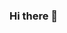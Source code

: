 ### Hi there 👋

<!--
**VyshnaviKrishna2005/VyshnaviKrishna2005** is a ✨ _special_ ✨ repository because its `README.md` (this file) appears on your GitHub profile.

Here are some ideas to get you started:

- 🔭 I’m currently studying at GECBH...
- 🌱 I’m currently learning B.Tech in Electrical ...

-->
